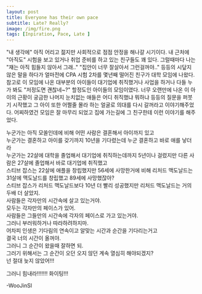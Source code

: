 ```yaml
---
layout: post
title: Everyone has their own pace
subtitle: Late? Really?
image: /img/fire.png
tags: [Inpiration, Pace, Late ]
---
```


"내 생각에" 아직 어리고 젊지만 사회적으로 점점 안정을 해나갈 시기이다. 내 근처에 "아직도" 시험을 보고 있거나 취업 준비를 하고 있는 친구들도 꽤 있다. 
그럴때마다 나는 "쟤는 아직 힘들지 않아서 그래.." "집안이 너무 잘살아서 그런걸꺼야.." 등등의 시닾지 않은 말을 하다가 얼마전에 CPA 시험 2차를 몇년째 떨어진 친구가 대학 모임에 나왔다.
참고로 이 모임에 나온 대부분의 아이들이 대기업에 취직했거나 사업을 하거나 다들 누가 봐도 "저정도면 괜찮네~?" 할정도인 아이들의 모임이였다. 
너무 오랜만에 나온 이 아이의 근황이 궁금한 나머지 눈치없는 애들은 어디 취직했냐 뭐하냐 등등의 질문을 퍼붓기 시작했고 그 아이 또한 어쩔줄 몰라 하는 얼굴로 의대를 다시 갈꺼라고 이야기해주었다.
어찌하였건 모임은 잘 마무리 되었고 집에 가는길에 그 친구한테 이런 이야기를 해주었다. 

누군가는 아직 모쏠인데에 비해 어떤 사람은 결혼해서 아이까지 있고 <br>
누군가는 결혼하고 아이를 갖기까지 10년을 기다렸는데 누군 결혼하고 바로 애를 낳더라<br>
누군가는 22살에 대학을 졸업해서 대기업에 취직하는데까지 5년이나 걸렸지만 다른 사람은 27살에 졸업해서 바로 대기업에 취직했고<br>
스티브 잡스는 22살에 애플을 창립했지만 56세에 사망한거에 비해 리처드 맥도날드는 31살에 맥도날드를 창립했고 89세에 사망했잖아?<br>
스티브 잡스가 리처드 맥도날드보다 10년 더 빨리 성공했지만 리처드 맥도날드는 거의 두배 더 살았지.<br>
사람들은 각자만의 시간속에 살고 있는거야. <br>
모두는 각자만의 페이스가 있어.<br>
사람들은 그들만의 시간속에 각자의 페이스로 가고 있는거야.<br>
그러니 부러워하거나 따라하려하지마.<br>
어차피 인생은 기다림의 연속이고 알맞는 시간과 순간을 기다리는거고<br>
결국 너의 시간이 올꺼야.<br>
그러니 그 순간이 왔을때 잘하면 되.<br>
그러기 위해서는 그 순간이 오던 오지 않던 계속 열심히 해야되겠지?<br>
넌 절대 늦지 않았어!!!

그러니 힘내라!!!!!!! 화이팅!!! 

-WooJinSI